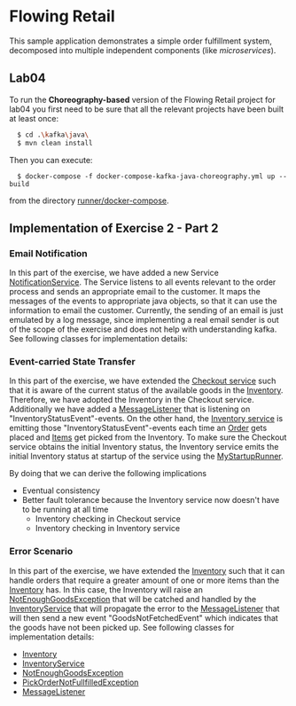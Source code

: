 # Flowing Retail

This sample application demonstrates a simple order fulfillment system, decomposed into multiple independent components (like _microservices_).

## Lab04 

To run the **Choreography-based** version of the Flowing Retail project for lab04 you first need to be sure that all
the relevant projects have been built at least once:

```bash
  $ cd .\kafka\java\
  $ mvn clean install
```

Then you can execute:

```
  $ docker-compose -f docker-compose-kafka-java-choreography.yml up --build
```
from the directory [runner/docker-compose](runner/docker-compose).

## Implementation of Exercise 2 - Part 2
### Email Notification
In this part of the exercise,
we have added a new Service [NotificationService](./kafka/java/choreography-alternative/notification).
The Service listens to all events relevant to the order process and sends an appropriate email to the customer.
It maps the messages of the events to appropriate java objects, so that it can use the information to email the customer.
Currently, the sending of an email is just emulated by a log message,
since implementing a real email sender is out of the scope of the exercise and does not help with understanding kafka.
See following classes for implementation details:


### Event-carried State Transfer
In this part of the exercise, we have extended the [Checkout service](./kafka/java/checkout) such that it is aware of 
the current status of the available goods in the [Inventory](./kafka/java/choreography-alternative/inventory/src/main/java/io/flowing/retail/inventory/domain/Inventory.java).
Therefore, we have adopted the Inventory
in the Checkout service. Additionally we have added a [MessageListener](./kafka/java/checkout/src/main/java/io/flowing/retail/checkout/messages/MessageListener.java)
that is listening on "InventoryStatusEvent"-events. On the other hand, the [Inventory service](./kafka/java/choreography-alternative/inventory) is emitting those
"InventoryStatusEvent"-events each time an [Order](./kafka/java/checkout/src/main/java/io/flowing/retail/checkout/domain/Order.java) gets placed and
[Items](./kafka/java/checkout/src/main/java/io/flowing/retail/checkout/domain/Item.java) get picked from the Inventory.
To make sure the Checkout service obtains the initial Inventory status, the Inventory service emits the initial Inventory status at 
startup of the service using the [MyStartupRunner](./kafka/java/choreography-alternative/inventory/src/main/java/io/flowing/retail/inventory/MyStartupRunner.java).

By doing that we can derive the following implications
* Eventual consistency
* Better fault tolerance because the Inventory service now doesn't have to be running at all time
  * Inventory checking in Checkout service
  * Inventory checking in Inventory service



### Error Scenario
In this part of the exercise, we have extended the [Inventory](./kafka/java/choreography-alternative/inventory/src/main/java/io/flowing/retail/inventory/domain/Inventory.java) such that it can handle orders that require a greater amount
of one or more items than the [Inventory](./kafka/java/choreography-alternative/inventory/src/main/java/io/flowing/retail/inventory/domain/Inventory.java) has. In this case, the Inventory will raise an [NotEnoughGoodsException](./kafka/java/choreography-alternative/inventory/src/main/java/io/flowing/retail/inventory/domain/NotEnoughGoodsException.java) that will be catched
and handled by the [InventoryService](./kafka/java/choreography-alternative/inventory/src/main/java/io/flowing/retail/inventory/application/InventoryService.java) that will propagate the error to the [MessageListener](./kafka/java/choreography-alternative/inventory/src/main/java/io/flowing/retail/inventory/messages/MessageListener.java) that will then send a new event "GoodsNotFetchedEvent"
which indicates that the goods have not been picked up. See following classes for implementation details:

- [Inventory](./kafka/java/choreography-alternative/inventory/src/main/java/io/flowing/retail/inventory/domain/Inventory.java)
- [InventoryService](./kafka/java/choreography-alternative/inventory/src/main/java/io/flowing/retail/inventory/application/InventoryService.java)
- [NotEnoughGoodsException](./kafka/java/choreography-alternative/inventory/src/main/java/io/flowing/retail/inventory/domain/NotEnoughGoodsException.java)
- [PickOrderNotFullfilledException](./kafka/java/choreography-alternative/inventory/src/main/java/io/flowing/retail/inventory/domain/PickOrderNotFulfilledException.java)
- [MessageListener](./kafka/java/choreography-alternative/inventory/src/main/java/io/flowing/retail/inventory/messages/MessageListener.java)
